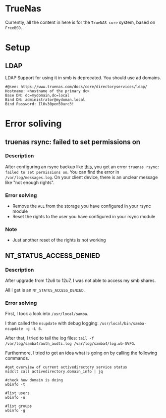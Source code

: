# TrueNas

Currently, all the content in here is for the `TrueNAS core` system, based on `FreeBSD`.

# Setup

## LDAP

LDAP Support for using it in smb is deprecated. You should use ad domains.

```
#@see: https://www.truenas.com/docs/core/directoryservices/ldap/
Hostname: <hostname of the primary dc>
Base DN: dc=mydomain,dc=local
Bind DN: administrator@mydoman.local
Bind Password: Il0v30pen50urc3!
```

# Error soliving

## truenas rsync: failed to set permissions on

### Description

After configuring an rsync backup like [this](../synology/README.md), you get an error `truenas rsync: failed to set permissions on`.
You can find the error in `/var/log/messages.log`. On your client device, there is an unclear message like "not enough rights".

### Error solving

* Remove the `ACL` from the storage you have configured in your rsync module
* Reset the rights to the user you have configured in your rsync module

### Note

* Just another reset of the rights is not working

## NT_STATUS_ACCESS_DENIED

### Description

After upgrade from 12u6 to 12u7, I was not able to access my smb shares.

All I get is an `NT_STATUS_ACCESS_DENIED`.

### Error solving

First, I took a look into `/usr/local/samba`.

I than called the `nsupdate` with debug logging: `/usr/local/bin/samba-nsupdate -g -L 6`.

After that, I tried to tail the log files: `tail -f /var/log/samba4/auth_audti.log /var/log/samba4/log.wb-SVFG`.

Furthermore, I tried to get an idea what is going on by calling the following commands.

```
#get overview of current activedirectory service status
midclt call activedirectory.domain_info | jq

#check how domain is doing
wbinfo -t

#list users
wbinfo -u

#list groups
wbinfo -g
```
